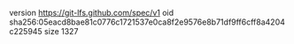 version https://git-lfs.github.com/spec/v1
oid sha256:05eacd8bae81c0776c1721537e0ca8f2e9576e8b71df9ff6cff8a4204c225945
size 1327
